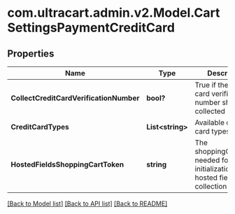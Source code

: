 # com.ultracart.admin.v2.Model.CartSettingsPaymentCreditCard
## Properties

Name | Type | Description | Notes
------------ | ------------- | ------------- | -------------
**CollectCreditCardVerificationNumber** | **bool?** | True if the credit card verification number should be collected | [optional] 
**CreditCardTypes** | **List&lt;string&gt;** | Available credit card types | [optional] 
**HostedFieldsShoppingCartToken** | **string** | The shoppingCartToken needed for proper initialization of hosted fields collection | [optional] 

[[Back to Model list]](../README.md#documentation-for-models) [[Back to API list]](../README.md#documentation-for-api-endpoints) [[Back to README]](../README.md)

